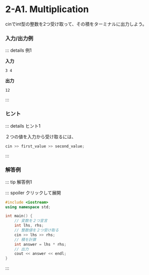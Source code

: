 # 2-A1. Multiplication

cinでint型の整数を2つ受け取って、その積をターミナルに出力しよう。

### 入力/出力例

::: details 例1

**入力**

```
3 4
```

**出力**

```
12
```

:::

### ヒント

::: details ヒント1

２つの値を入力から受け取るには、
```cpp
cin >> first_value >> second_value;
```
:::

### 解答例

::: tip 解答例1

::: spoiler クリックして展開

```cpp
#include <iostream>
using namespace std;

int main() {
    // 変数を２つ宣言
    int lhs, rhs;
    // 整数値を２つ受け取る
    cin >> lhs >> rhs;
    // 積を計算
    int answer = lhs * rhs;
    // 出力
    cout << answer << endl;
}
```

:::